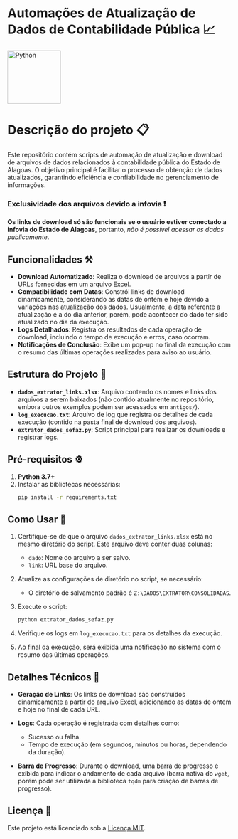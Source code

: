 # Automações de Atualização de Dados de Contabilidade Pública :chart_with_upwards_trend:	
<div style="display: flex; align-items: center;">
    <img src="https://img.shields.io/badge/Python-FFD43B?style=for-the-badge&logo=python&logoColor=blue" alt="Python" width="120">
</div>

# Descrição do projeto :clipboard:	

Este repositório contém scripts de automação de atualização e download de arquivos de dados relacionados à contabilidade pública do Estado de Alagoas. O objetivo principal é facilitar o processo de obtenção de dados atualizados, garantindo eficiência e confiabilidade no gerenciamento de informações.

### Exclusividade dos arquivos devido a infovia :heavy_exclamation_mark:

**Os links de download só são funcionais se o usuário estiver conectado a infovia do Estado de Alagoas**, portanto, *não é possível acessar os dados publicamente*.

## Funcionalidades :hammer_and_pick:

- **Download Automatizado**: Realiza o download de arquivos a partir de URLs fornecidas em um arquivo Excel.
- **Compatibilidade com Datas**: Constrói links de download dinamicamente, considerando as datas de ontem e hoje devido a variações nas atualização dos dados. Usualmente, a data referente a atualização é a do dia anterior, porém, pode acontecer do dado ter sido atualizado no dia da execução.
- **Logs Detalhados**: Registra os resultados de cada operação de download, incluindo o tempo de execução e erros, caso ocorram.
- **Notificações de Conclusão**: Exibe um pop-up no final da execução com o resumo das últimas operações realizadas para aviso ao usuário.

## Estrutura do Projeto :scroll:

- **`dados_extrator_links.xlsx`**: Arquivo contendo os nomes e links dos arquivos a serem baixados (não contido atualmente no repositório, embora outros exemplos podem ser acessados em `antigos/`).
- **`log_execucao.txt`**: Arquivo de log que registra os detalhes de cada execução (contido na pasta final de download dos arquivos).
- **`extrator_dados_sefaz.py`**: Script principal para realizar os downloads e registrar logs.

## Pré-requisitos :gear:

1. **Python 3.7+**
2. Instalar as bibliotecas necessárias:
   ```bash
   pip install -r requirements.txt
   ```

## Como Usar :open_book:

1. Certifique-se de que o arquivo `dados_extrator_links.xlsx` está no mesmo diretório do script. Este arquivo deve conter duas colunas:
   - `dado`: Nome do arquivo a ser salvo.
   - `link`: URL base do arquivo.

2. Atualize as configurações de diretório no script, se necessário:
   - O diretório de salvamento padrão é `Z:\DADOS\EXTRATOR\CONSOLIDADAS`.

3. Execute o script:
   ```bash
   python extrator_dados_sefaz.py
   ```

4. Verifique os logs em `log_execucao.txt` para os detalhes da execução.

5. Ao final da execução, será exibida uma notificação no sistema com o resumo das últimas operações.

## Detalhes Técnicos :mag_right:

- **Geração de Links**:
  Os links de download são construídos dinamicamente a partir do arquivo Excel, adicionando as datas de ontem e hoje no final de cada URL.

- **Logs**:
  Cada operação é registrada com detalhes como:
  - Sucesso ou falha.
  - Tempo de execução (em segundos, minutos ou horas, dependendo da duração).

- **Barra de Progresso**:
  Durante o download, uma barra de progresso é exibida para indicar o andamento de cada arquivo (barra nativa do `wget`, porém pode ser utilizada a biblioteca `tqdm` para criação de barras de progresso).

## Licença :bookmark_tabs:	

Este projeto está licenciado sob a [Licença MIT](LICENSE).

